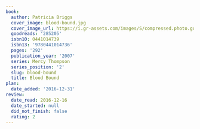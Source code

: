 ```yaml
---
book:
  author: Patricia Briggs
  cover_image: blood-bound.jpg
  cover_image_url: https://i.gr-assets.com/images/S/compressed.photo.goodreads.com/books/1358229157l/285205._SX98_.jpg
  goodreads: '285205'
  isbn10: 0441014739
  isbn13: '9780441014736'
  pages: '292'
  publication_year: '2007'
  series: Mercy Thompson
  series_position: '2'
  slug: blood-bound
  title: Blood Bound
plan:
  date_added: '2016-12-31'
review:
  date_read: 2016-12-16
  date_started: null
  did_not_finish: false
  rating: 2
---
```

